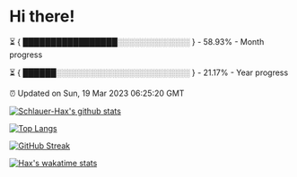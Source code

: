 # Hi there!

⏳ { █████████████████░░░░░░░░░░░░░ } - 58.93% - Month progress

⏳ { ██████░░░░░░░░░░░░░░░░░░░░░░░░ } - 21.17% - Year progress

⏰ Updated on Sun, 19 Mar 2023 06:25:20 GMT


[![Schlauer-Hax's github stats](https://github-readme-stats.vercel.app/api?username=Schlauer-Hax&show_icons=true&theme=dark&count_private=true)](https://github.com/Schlauer-Hax)


[![Top Langs](https://github-readme-stats.vercel.app/api/top-langs/?username=Schlauer-Hax&layout=compact&theme=dark)](https://github.com/Schlauer-Hax?tab=repositories)

[![GitHub Streak](https://streak-stats.demolab.com?user=Schlauer-Hax&theme=dark)](https://git.io/streak-stats)

[![Hax's wakatime stats](https://github-readme-stats.vercel.app/api/wakatime?username=Hax&theme=dark)](https://wakatime.com/@Hax)

